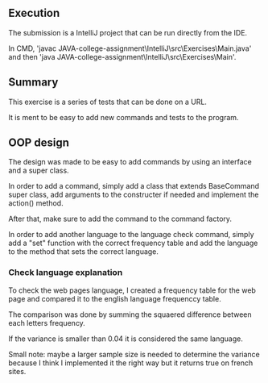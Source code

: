 <h2>Execution</h2>
<p>The submission is a IntelliJ project that can be run directly from the IDE.</p>
<p>In CMD, 'javac JAVA-college-assignment\IntelliJ\src\Exercises\Main.java' and then 'java JAVA-college-assignment\IntelliJ\src\Exercises\Main'.</p>

<h2>Summary</h2>
<p>This exercise is a series of tests that can be done on a URL.</p>
<p>It is ment to be easy to add new commands and tests to the program.</p>


<h2>OOP design</h2>
<p>The design was made to be easy to add commands by using an interface and a super class.</p>
<p>In order to add a command, simply add a class that extends BaseCommand super class, add arguments to the constructer if needed and implement the action() method.</p>
<p>After that, make sure to add the command to the command factory.</p>
<p>In order to add another language to the language check command, simply add a "set" function with the correct frequency table and add the language to the method that sets the correct language.</p>



<h3>Check language explanation</h3>
<p>To check the web pages language, I created a frequency table for the web page and compared it to the english language frequenccy table.</p>
<p>The comparison was done by summing the squaered difference between each letters frequency.</p>
<p>If the variance is smaller than 0.04 it is considered the same language.</p>
<p>Small note: maybe a larger sample size is needed to determine the variance because I think I implemented it the right way but it returns true on french sites.</p>
